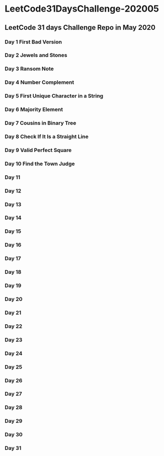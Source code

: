 # LeetCode31DaysChallenge-202005
## LeetCode 31 days Challenge Repo in May 2020
### Day 1 First Bad Version
### Day 2 Jewels and Stones
### Day 3 Ransom Note
### Day 4 Number Complement
### Day 5 First Unique Character in a String
### Day 6 Majority Element
### Day 7 Cousins in Binary Tree
### Day 8 Check If It Is a Straight Line
### Day 9 Valid Perfect Square
### Day 10 Find the Town Judge
### Day 11 
### Day 12 
### Day 13 
### Day 14 
### Day 15 
### Day 16 
### Day 17 
### Day 18
### Day 19 
### Day 20 
### Day 21 
### Day 22 
### Day 23 
### Day 24 
### Day 25 
### Day 26 
### Day 27
### Day 28 
### Day 29 
### Day 30 
### Day 31